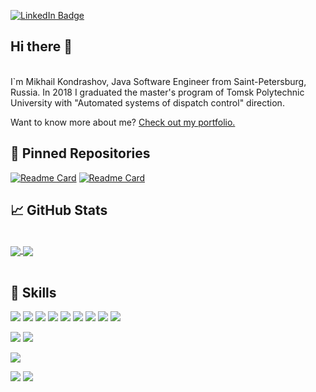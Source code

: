 [![LinkedIn Badge](https://img.shields.io/badge/LinkedIn-Profile-informational?style=flat&logo=linkedin&logoColor=white&color=0D76A8)](https://linkedin.com/in/mikhail-kondrashov)
<br>
## Hi there 👋 
<br>
I`m Mikhail Kondrashov, Java Software Engineer from Saint-Petersburg, Russia. In 2018 I graduated the master's program of Tomsk Polytechnic University with "Automated systems of dispatch control" direction.

Want to know more about me? [Check out my portfolio.](file/Резюме%20Кондрашова%20А.Ю..vsdx)

## 📌 Pinned Repositories
[![Readme Card](https://github-readme-stats.vercel.app/api/pin/?username=mihailkondrashov&repo=BankSystemMicroServices&theme=vue)](https://github.com/mihailkondrashov/BankSystemMicroServices)
[![Readme Card](https://github-readme-stats.vercel.app/api/pin/?username=mihailkondrashov&repo=ClientServerApplication&theme=vue)](https://github.com/mihailkondrashov/ClientServerApplication)
## &#x1f4c8; GitHub Stats
<br>
<a href="https://github.com/mihailkondrashov">
<img align="center" src="https://github-readme-stats.vercel.app/api/top-langs/?username=mihailkondrashov&hide=CSharp&title_color=41b883&text_color=273849&icon_color=41b883&bg_color=fffefe" />
</a>
<a href="https://github.com/mihailkondrashov">
<img align="center" src="https://github-readme-stats.vercel.app/api?username=mihailkondrashov&show_icons=true&&theme=vue&hide=issues,contribs"/>
</a>
<br>
<br>

## 💼 Skills

![](https://img.shields.io/badge/Code-Java-informational?style=flat&logo=Java&logoColor=white&color=4AB197)
![](https://img.shields.io/badge/Code-Hibernate-informational?style=flat&logo=Hibernate&logoColor=white&color=4AB197)
![](https://img.shields.io/badge/Code-Maven-informational?style=flat&logo=Maven&logoColor=white&color=4AB197)
![](https://img.shields.io/badge/Code-Spring-informational?style=flat&logo=Spring&logoColor=white&color=4AB197)
![](https://img.shields.io/badge/Code-SpringBoot-informational?style=flat&logo=Spring&logoColor=white&color=4AB197)
![](https://img.shields.io/badge/Code-SpringData-informational?style=flat&logo=Spring&logoColor=white&color=4AB197)
![](https://img.shields.io/badge/Code-PostgreSQL-informational?style=flat&logo=PostgreSQL&logoColor=white&color=4AB197)
![](https://img.shields.io/badge/Code-Thymeleaf-informational?style=flat&logo=Thymeleaf&logoColor=white&color=4AB197)
![](https://img.shields.io/badge/Code-log4j2-informational?style=flat&logo=log4j2&logoColor=white&color=4AB197)

![](https://img.shields.io/badge/Tools-GitHub-informational?style=flat&logo=GitHub&logoColor=white&color=4AB197)
![](https://img.shields.io/badge/Tools-Postman-informational?style=flat&logo=Postman&logoColor=white&color=4AB197)

![](https://img.shields.io/badge/Test-JUnit-informational?style=flat&logo=jUnit&logoColor=white&color=4AB197)

![](https://img.shields.io/badge/Code-CSharp-informational?style=flat&logo=c-sharp&logoColor=white&color=4AB197)
![](https://img.shields.io/badge/Code-.NET-informational?style=flat&logo=.net&logoColor=white&color=4AB197)
